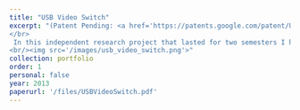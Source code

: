 ```yaml
---
title: "USB Video Switch"
excerpt: "(Patent Pending: <a href='https://patents.google.com/patent/US20130307919A1/en'>US20130307919A1</a>) with Prof. Gabriel Taubin, Brown University (2013)
</br>
 In this independent research project that lasted for two semesters I have built a low cost USB video switch device, which can combine the video from multiple UVC compliant USB cameras to emulate a real UVC webcam gadget (capturing live video from different video capture source), I have used BeagleBoard Xm and 4 Microsoft LifeCam 5000 USB cameras
<br/><img src='/images/usb_video_switch.png'>"
collection: portfolio
order: 1
personal: false
year: 2013
paperurl: '/files/USBVideoSwitch.pdf'
---
```

